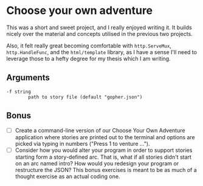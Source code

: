 # Choose your own adventure
This was a short and sweet project, and I really enjoyed writing it. It builds
nicely over the material and concepts utilised in the previous two projects.

Also, it felt really great becoming comfortable with `http.ServeMux`,
`http.HandleFunc`, and the `html/template` library, as I have a sense I'll
need to leverage those to a hefty degree for my thesis which I am writing.

## Arguments
```
-f string
        path to story file (default "gopher.json")
```

## Bonus
- [ ] Create a command-line version of our Choose Your Own Adventure application
where stories are printed out to the terminal and options are picked via typing
in numbers ("Press 1 to venture ..."). 
- [ ] Consider how you would alter your program in order to support stories
starting form a story-defined arc. That is, what if all stories didn't start
on an arc named intro? How would you redesign your program or restructure
the JSON? This bonus exercises is meant to be as much of a thought exercise
as an actual coding one.
